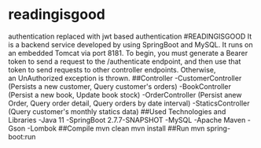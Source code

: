 # readingisgood
authentication replaced with jwt based authentication
#READINGISGOOD
It is a backend service developed by using SpringBoot and MySQL. It runs on an embedded Tomcat via port 8181.
To begin, you must generate a Bearer token to send a request to the /authenticate endpoint, and then use that token to send requests to other controller endpoints. Otherwise, an UnAuthorized exception is thrown.
##Controller
-CustomerController (Persists a new customer, Query customer's orders)
-BookController (Persist a new book, Update book stock)
-OrderController (Persist anew Order, Query order detail, Query orders by date interval)
-StaticsController (Query customer's monthly statics data)
##Used Technologies and Libraries
-Java 11
-SpringBoot 2.7.7-SNAPSHOT
-MySQL
-Apache Maven
-Gson
-Lombok
##Compile
mvn clean
mvn install
##Run
mvn spring-boot:run


